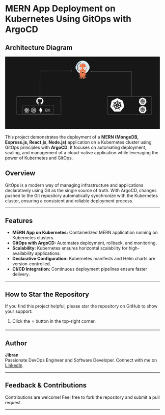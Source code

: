 # MERN App Deployment on Kubernetes Using GitOps with ArgoCD

## Architecture Diagram

![3-Tier Application Deployment Diagram](./image.png)

This project demonstrates the deployment of a **MERN (MongoDB, Express.js, React.js, Node.js)** application on a Kubernetes cluster using GitOps principles with **ArgoCD**. It focuses on automating deployment, scaling, and management of a cloud-native application while leveraging the power of Kubernetes and GitOps.

## Overview

GitOps is a modern way of managing infrastructure and applications declaratively using Git as the single source of truth. With ArgoCD, changes pushed to the Git repository automatically synchronize with the Kubernetes cluster, ensuring a consistent and reliable deployment process.

---

## Features

- **MERN App on Kubernetes:** Containerized MERN application running on Kubernetes clusters.
- **GitOps with ArgoCD:** Automates deployment, rollback, and monitoring.
- **Scalability:** Kubernetes ensures horizontal scalability for high-availability applications.
- **Declarative Configuration:** Kubernetes manifests and Helm charts are version-controlled.
- **CI/CD Integration:** Continuous deployment pipelines ensure faster delivery.

---


## How to Star the Repository
If you find this project helpful, please star the repository on GitHub to show your support:
1. Click the ⭐ button in the top-right corner.

---

## Author
**Jibran**  
Passionate DevOps Engineer and Software Developer.
Connect with me on [LinkedIn](https://www.linkedin.com/in/muhammad-jibran220/).


---
 

## Feedback & Contributions
Contributions are welcome! Feel free to fork the repository and submit a pull request.

---




 